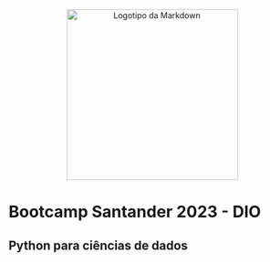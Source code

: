 <div align="center">
	<img src="https://hermes.dio.me/tracks/03253ff0-95b9-4904-84e7-2063e9d6cb26.png" alt="Logotipo da Markdown" width="300" height="300">
</div>

# Bootcamp Santander 2023 - DIO

## Python para ciências de dados



